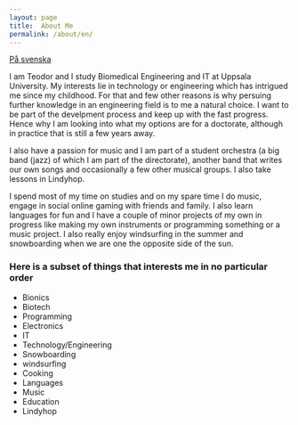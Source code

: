 ```yaml
---
layout: page
title:  About Me
permalink: /about/en/
---
```


[På svenska](https://teodorcarlsson.github.io/about/) 

I am Teodor and I study Biomedical Engineering and IT at Uppsala University. My interests lie in technology or engineering which has intrigued me since my childhood. For that and few other reasons is why persuing further knowledge in an engineering field is to me a natural choice. I want to be part of the develpment process and keep up with the fast progress. Hence why I am looking into what my options are for a doctorate, although in practice that is still a few years away.

I also have a passion for music and I am part of a student orchestra (a big band (jazz) of which I am part of the directorate), another band that writes our own songs and occasionally a few other musical groups. I also take lessons in Lindyhop.

I spend most of my time on studies and on my spare time I do music, engage in social online gaming with friends and family. I also learn languages for fun and I have a couple of minor projects of my own in progress like making my own instruments or programming something or a music project. I also really enjoy windsurfing in the summer and snowboarding when we are one the opposite side of the sun.

<div class="languages-container container-block">
<h3 class="container-block-title">Here is a subset of things that interests me in no particular order</h3>
<ul class="list-unstyled interests-list">
    <li>Bionics <span class="lang-desc"></span></li>
    <li>Biotech <span class="lang-desc"></span></li>
    <li>Programming <span class="lang-desc"></span></li>
    <li>Electronics <span class="lang-desc"></span></li>
    <li>IT <span class="lang-desc"></span></li>
    <li>Technology/Engineering <span class="lang-desc"></span></li>
    <li>Snowboarding <span class="lang-desc"></span></li>
    <li>windsurfing <span class="lang-desc"></span></li>
    <li>Cooking <span class="lang-desc"></span></li>
    <li>Languages <span class="lang-desc"></span></li>
    <li>Music <span class="lang-desc"></span></li>
    <li>Education <span class="lang-desc"></span></li>
    <li>Lindyhop <span class="lang-desc"></span></li>
</ul>
</div><!--//interests-->